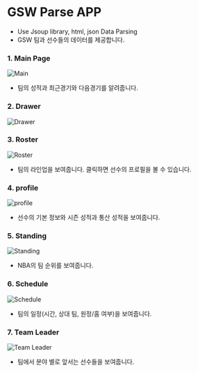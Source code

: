 # GSW Parse APP
- Use Jsoup library, html, json Data Parsing
- GSW 팀과 선수들의 데이터를 제공합니다.

### 1. Main Page
![Main](https://user-images.githubusercontent.com/42676880/55764286-e6375380-5aa5-11e9-87cc-abc03e775446.jpg)
- 팀의 성적과 최근경기와 다음경기를 알려줍니다.

### 2. Drawer
![Drawer](https://user-images.githubusercontent.com/42676880/55764290-e899ad80-5aa5-11e9-98f6-98fcffef8d5b.jpg)

### 3. Roster
![Roster](https://user-images.githubusercontent.com/42676880/55765173-7a56ea00-5aa9-11e9-8a8d-20753f4d8a5c.jpg)
- 팀의 라인업을 보여줍니다. 클릭하면 선수의 프로필을 볼 수 있습니다.

### 4. profile
![profile](https://user-images.githubusercontent.com/42676880/55765170-7a56ea00-5aa9-11e9-9fc1-30902ccb5b6d.jpg)
- 선수의 기본 정보와 시즌 성적과 통산 성적을 보여줍니다.


### 5. Standing
![Standing](https://user-images.githubusercontent.com/42676880/55765176-7aef8080-5aa9-11e9-8ba8-6fede11350d9.jpg)
- NBA의 팀 순위를 보여줍니다.

### 6. Schedule
![Schedule](https://user-images.githubusercontent.com/42676880/55765175-7aef8080-5aa9-11e9-84fb-b99ae30f76f3.jpg)
- 팀의 일정(시간, 상대 팀, 원정/홈 여부)을 보여줍니다.

### 7. Team Leader
![Team Leader](https://user-images.githubusercontent.com/42676880/55765169-79be5380-5aa9-11e9-9b8a-4194d24d3845.jpg)
- 팀에서 분야 별로 앞서는 선수들을 보여줍니다.
